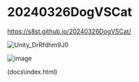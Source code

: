 # 20240326DogVSCat

https://s8st.github.io/20240326DogVSCat/  



![Unity_DrRfdhm9J0](https://github.com/s8st/20240326DogVSCat/assets/153998744/34243983-5401-4c77-b311-6c3ceac6c2a6)


![image](https://github.com/s8st/20240326DogVSCat/assets/153998744/4807eb49-10e5-477b-8bec-53525745dd45)  


(docs\index.html)
